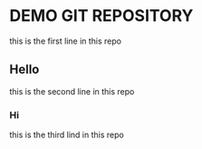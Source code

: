 # DEMO GIT REPOSITORY

this is the first line in this repo

## Hello

this is the second line in this repo

### Hi

this is the third lind in this repo
